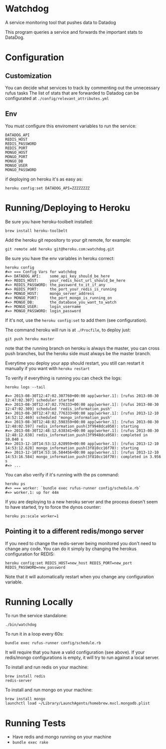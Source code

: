 Watchdog
==================

A service monitoring tool that pushes data to Datadog

This program queries a service and forwards the important stats to DataDog.


Configuration
=============

Customization
----

You can decide what services to track by commenting out the unnecessary rufus tasks
The list of stats that are forwarded to Datadog can be configurated at
`./config/relevant_attributes.yml`


Env
-----

You must configure this enviroment variables to run the service:

```
DATADOG_API
REDIS_HOST
REDIS_PASSWORD
REDIS_PORT
MONGO_HOST
MONGO_PORT
MONGO_DB
MONGO_USER
MONGO_PASSWORD
```

if deploying on heroku it's as easy as:

```shell
heroku config:set DATADOG_API=ZZZZZZZZ
```

Running/Deploying to Heroku
==========

Be sure you have heroku-toolbelt installed:

```shell
brew install heroku-toolbelt
```

Add the heroku git repository to your git remote, for example:

```shell
git remote add heroku git@heroku.com:watchdog.git
```

Be sure you have the env variables in heroku correct:

```shell
heroku config
#=> === Config Vars for watchdog
#=> DATADOG_API:    some_api_key_should_be_here
#=> REDIS_HOST:     your_redis_host_url_should_be_here
#=> REDIS_PASSWORD: the_password_to_it_if_any
#=> REDIS_PORT:     the_port_your_redis_is_running
#=> MONGO_HOST:     mongo_server_address
#=> MONGO_PORT:     the_port_mongo_is_running_on
#=> MONGO_DB:       the_database_you_want_to_watch
#=> MONGO_USER:     login_username
#=> MONGO_PASSWORD: login_password

```

If it's not, use the `heroku config:set` to add them (see configuration).

The command heroku will run is at `./Procfile`, to deploy just:

```shell
git push heroku master
```

note that the running branch on heroku is always the master, you can
cross push branches, but the heroku side must always be the master branch.

Everytime you deploy your app should restart, you still can restart it manually if
you want with `heroku restart`

To verify if everything is running you can check the logs:

```shell
heroku logs --tail

#=> 2013-08-30T12:47:02.307760+00:00 app[worker.1]: [rufus 2013-08-30 12:47:02.307] scheduler started
#=> 2013-08-30T12:47:02.776333+00:00 app[worker.1]: [rufus 2013-08-30 12:47:02.309] scheduled 'redis_information_push'
#=> 2013-08-30T12:47:02.776333+00:00 app[worker.1]: [rufus 2013-12-10 14:52:12.469] scheduled 'mongo_information_push'
#=> 2013-08-30T12:48:02.598359+00:00 app[worker.1]: [rufus 2013-08-30 12:48:02.597] redis_information_push(3f9948dca958): starting
#=> 2013-08-30T12:48:12.638341+00:00 app[worker.1]: [rufus 2013-08-30 12:48:12.638] redis_information_push(3f9948dca958): completed in 10.040 s
#=> 2013-12-10T14:53:12.628959+00:00 app[worker.1]: [rufus 2013-12-10 14:53:12.628] mongo_information_push(3f810cc16f70): starting
#=> 2013-12-10T14:53:16.584456+00:00 app[worker.1]: [rufus 2013-12-10 14:53:16.584] mongo_information_push(3f810cc16f70): completed in 3.956 s
#=> ...
```

You can also verify if it's running with the ps command:

```shell
heroku ps
#=> === worker: `bundle exec rufus-runner config/schedule.rb`
#=> worker.1: up for 44m
```

If you are deploying to a new heroku server and the process doesn't seem to have started,
try to force the dynos counter:

```shell
heroku ps:scale worker=1
```

Pointing it to a different redis/mongo server
-----

If you need to change the redis-server being monitored you don't need to change any code.
You can do it simply by changing the herokus configuration for REDIS:

```shell
heroku config:set REDIS_HOST=new_host REDIS_PORT=new_port REDIS_PASSWORD=new_password
```
Note that it will automatically restart when you change any configuration variable.


Running Locally
==========

To run the service standalone:

```shell
./bin/watchdog
```

To run it in a loop every 60s:

```shell
bundle exec rufus-runner config/schedule.rb
```

It will require that you have a valid configuration (see above).
If your redis/mongo configurations is empty, it will try to run against
a local server.

To install and run redis on your machine:

```shell
brew install redis
redis-server
```

To install and run mongo on your machine:

```shell
brew install mongo
launchctl load ~/Library/LaunchAgents/homebrew.mxcl.mongodb.plist
```

Running Tests
=============

* Have redis and mongo running on your machine
* `bundle exec rake`

